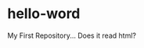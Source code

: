 # hello-word
My First Repository...
Does it read html?
<div class="row">
  <span style="color=#c21700">
</div>
